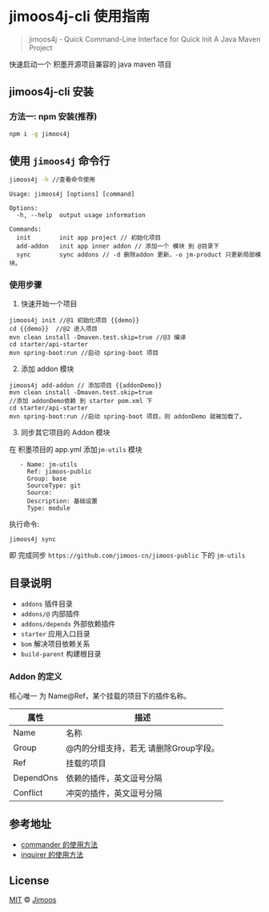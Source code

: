 # jimoos4j-cli 使用指南

> jimoos4j - Quick Command-Line Interface for Quick Init A Java Maven Project

快速启动一个 积墨开源项目兼容的 java maven 项目

## jimoos4j-cli 安装

### 方法一: npm 安装(推荐)

```bash
npm i -g jimoos4j
```

## 使用 `jimoos4j` 命令行

```bash
jimoos4j -h //查看命令使用
```

```
Usage: jimoos4j [options] [command]

Options:
  -h, --help  output usage information

Commands:
  init        init app project // 初始化项目
  add-addon   init app inner addon // 添加一个 模块 到 @目录下
  sync        sync addons // -d 删除addon 更新，-o jm-product 只更新局部模块。
```

### 使用步骤

1. 快速开始一个项目

```
jimoos4j init //@1 初始化项目 {{demo}}
cd {{demo}}  //@2 进入项目
mvn clean install -Dmaven.test.skip=true //@3 编译
cd starter/api-starter 
mvn spring-boot:run //启动 spring-boot 项目
```

2. 添加 addon 模块

```
jimoos4j add-addon // 添加项目 {{addonDemo}}
mvn clean install -Dmaven.test.skip=true
//添加 addonDemo依赖 到 starter pom.xml 下
cd starter/api-starter 
mvn spring-boot:run //启动 spring-boot 项目，则 addonDemo 就被加载了。
```

3. 同步其它项目的 Addon 模块

在 积墨项目的 app.yml 添加`jm-utils` 模块

```
   - Name: jm-utils
     Ref: jimoos-public
     Group: base
     SourceType: git
     Source:
     Description: 基础设置
     Type: module
```

执行命令:

```
jimoos4j sync 
```

即 完成同步 `https://github.com/jimoos-cn/jimoos-public` 下的 `jm-utils`

## 目录说明

- `addons` 插件目录
- `addons/@` 内部插件
- `addons/depends` 外部依赖插件
- `starter` 应用入口目录
- `bom` 解决项目依赖关系
- `build-parent` 构建根目录

### Addon 的定义

核心唯一 为 Name@Ref，某个挂载的项目下的插件名称。

属性|描述
------|------
Name |名称
Group | @内的分组支持，若无 请删除Group字段。
Ref |挂载的项目
DependOns |依赖的插件，英文逗号分隔
Conflict|冲突的插件，英文逗号分隔

## 参考地址

* [commander 的使用方法](https://github.com/tj/commander.js/)
* [inquirer 的使用方法](https://github.com/SBoudrias/Inquirer.js#readme)

## License

[MIT](LICENSE) &copy; [Jimoos](https://Jimoos.cn)